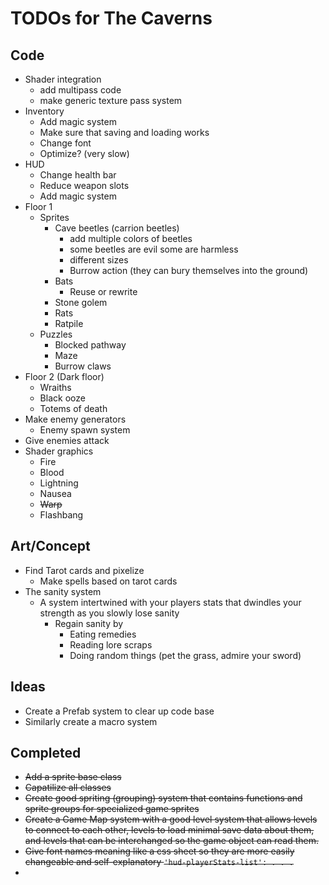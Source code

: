 # TODOs for The Caverns


## Code
* Shader integration
    * add multipass code
    * make generic texture pass system
* Inventory
    * Add magic system
    * Make sure that saving and loading works
    * Change font
    * Optimize? (very slow)
* HUD
    * Change health bar
    * Reduce weapon slots
    * Add magic system
* Floor 1
    * Sprites
        * Cave beetles (carrion beetles)
            * add multiple colors of beetles
            * some beetles are evil some are harmless
            * different sizes
            * Burrow action (they can bury themselves into the ground)
        * Bats
            * Reuse or rewrite
        * Stone golem
        * Rats
        * Ratpile
    * Puzzles
        * Blocked pathway
        * Maze
        * Burrow claws
* Floor 2 (Dark floor)
    * Wraiths
    * Black ooze
    * Totems of death
* Make enemy generators
    * Enemy spawn system
* Give enemies attack
* Shader graphics
    * Fire
    * Blood
    * Lightning
    * Nausea
    * ~~Warp~~
    * Flashbang

## Art/Concept
* Find Tarot cards and pixelize
    * Make spells based on tarot cards
* The sanity system
    * A system intertwined with your players stats that dwindles your strength as you slowly lose sanity
        * Regain sanity by
            * Eating remedies
            * Reading lore scraps
            * Doing random things (pet the grass, admire your sword)


## Ideas
* Create a Prefab system to clear up code base
* Similarly create a macro system


## Completed
* ~~Add a sprite base class~~
* ~~Capatilize all classes~~
* ~~Create good spriting (grouping) system that contains functions and sprite groups for specialized game sprites~~
* ~~Create a Game Map system with a good level system that allows levels to connect to each other, levels to load minimal save data about them, and levels that can be interchanged so the game object can read them.~~
*  ~~Give font names meaning like a css sheet so they are more easily changeable and self-explanatory `'hud-playerStats-list': . . .`~~
*
